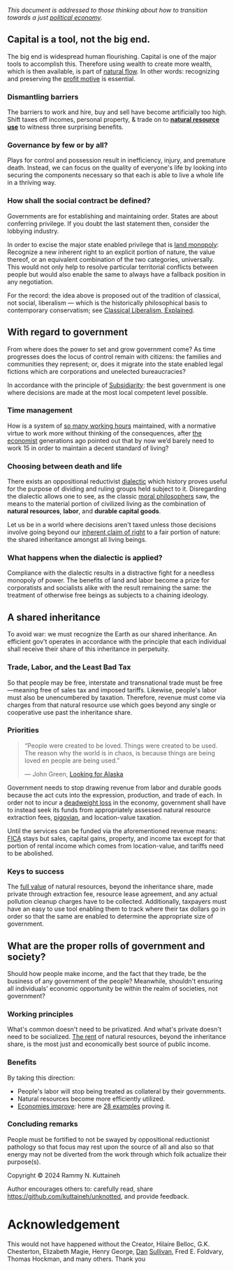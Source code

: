_This document is addressed to those thinking about how to transition towards a just [political economy](https://www.britannica.com/topic/political-economy)._

## Capital is a tool, not the big end.
The big end is widespread human flourishing. Capital is one of the major tools to accomplish this. Therefore using wealth to create more wealth, which is then available, is part of [natural flow](https://gist.github.com/kuttaineh/e549ab7571ebd05c5d37166cf1abeade#file-natural_flow-money_backed_by_the_physical-md). In other words: recognizing and preserving the [profit motive](https://www.investopedia.com/terms/p/profit-motive.asp) is essential.

### Dismantling barriers
The barriers to work and hire, buy and sell have become artificially too high. Shift taxes off incomes, personal property, & trade on to [**natural resource use**](https://www.progress.org/articles/the-ethics-of-land-and-liberty) to witness three surprising benefits.

### Governance by few or by all?
Plays for control and possession result in inefficiency, injury, and premature death. Instead, we can focus on the quality of everyone's life by looking into securing the components necessary so that each is able to live a whole life in a thriving way.

### How shall the social contract be defined?
Governments are for establishing and maintaining order. States are about conferring privilege. If you doubt the last statement then, consider the lobbying industry. 

In order to excise the major state enabled privilege that is [land monopoly](https://web.archive.org/web/20230307022403/http://www.wealthandwant.com/themes/Land_Monopoly.html): Recognize a new inherent right to an explicit portion of nature, the value thereof, or an equivalent combination of the two categories, universally. This would not only help to resolve particular territorial conflicts between people but would also enable the same to always have a fallback position in any negotiation. 

For the record: the idea above is proposed out of the tradition of classical, not social, liberalism — which is the historically philosophical basis to contemporary conservatism; see [Classical Liberalism, Explained](https://youtu.be/iU-8Uz_nMaQ).

## With regard to government
From where does the power to set and grow government come? As time progresses does the locus of control remain with citizens: the families and communities they represent; or, does it migrate into the state enabled legal fictions which are corporations and unelected bureaucracies? 

In accordance with the principle of [Subsidiarity](https://youtu.be/GD0moAiq22k): the best government is one where decisions are made at the most local competent level possible.

### Time management 
How is a system of [so many working hours](https://everhour.com/blog/average-working-hours/) maintained, with a normative virtue to work more without thinking of the consequences, after [the economist](https://www.newyorker.com/magazine/2014/05/26/no-time#:~:text=It%20was%20titled%20%E2%80%9CEconomic%20Possibilities,to%20worry%20about%20making%20money.) generations ago pointed out that by now we’d barely need to work 15 in order to maintain a decent standard of living?

### Choosing between death and life
There exists an oppositional reductivist [dialectic](http://www.crossroad.to/articles2/05/dialectic.htm) which history proves useful for the purpose of dividing and ruling groups held subject to it. Disregarding the dialectic allows one to see, as the classic [moral philosophers](https://youtu.be/9TqJrvtt9ws) saw, the means to the material portion of civilized living as the combination of **natural resources**, **labor**, and **durable capital goods**. 

Let us be in a world where decisions aren't taxed unless those decisions involve going beyond our [inherent claim of right](https://www.retsforbundet.dk/wp-content/uploads/2021/11/The_Condition_of_Labor.pdf) to a fair portion of nature: the shared inheritance amongst all living beings. 

### What happens when the dialectic is applied? 
Compliance with the dialectic results in a distractive fight for a needless monopoly of power. The benefits of land and labor become a prize for corporatists and socialists alike with the result remaining the same: the treatment of otherwise free beings as subjects to a chaining ideology.

## A shared inheritance
To avoid war: we must recognize the Earth as our shared inheritance. An efficient gov't operates in accordance with the principle that each individual shall receive their share of this inheritance in perpetuity.

### Trade, Labor, and the Least Bad Tax
So that people may be free, interstate and transnational trade must be free—meaning free of sales tax and imposed tariffs. Likewise, people's labor must also be unencumbered by taxation. Therefore, revenue must come via charges from that natural resource use which goes beyond any single or cooperative use past the inheritance share.

### Priorities
>“People were created to be loved.
>Things were created to be used.
>The reason why the world is in chaos, 
>is because things are being loved en people are being used.”
>
>― John Green, [Looking for Alaska](https://engine.presearch.org/search?q=Looking+for+Alaska)

Government needs to stop drawing revenue from labor and durable goods because the act cuts into the expression, production, and trade of each. In order not to incur a [deadweight loss](https://www.youtube.com/watch?v=-mEn9zxQ0Q0) in the economy, government shall have to instead seek its funds from appropriately assessed natural resource extraction fees, [pigovian](https://www.investopedia.com/terms/p/pigoviantax.asp#:~:text=A%20Pigovian%20(Pigouvian)%20tax%20is,of%20the%20product's%20market%20price.), and location-value taxation. 

Until the services can be funded via the aforementioned revenue means: [FICA](https://personal-finance.extension.org/what-is-fica-tax-and-how-is-it-calculated/) stays but sales, capital gains, property, and income tax except for that portion of rental income which comes from location-value, and tariffs need to be abolished.

### Keys to success
The [full value](https://archive.is/p2jZb) of natural resources, beyond the inheritance share, made private through extraction fee, resource lease agreement, and any actual pollution cleanup charges have to be collected. Additionally, taxpayers must have an easy to use tool enabling them to track where their tax dollars go in order so that the same are enabled to determine the appropriate size of government. 

## What are the proper rolls of government and society?
Should how people make income, and the fact that they trade, be the business of any government of the people? Meanwhile, shouldn't ensuring all individuals' economic opportunity be within the realm of societies, not government? 

### Working principles
What's common doesn't need to be privatized. And what's private doesn't need to be socialized. [The rent](https://www.progress.org/articles/land-rent-as-a-tax) of natural resources, beyond the inheritance share, is the most just and economically best source of public income.

### Benefits
By taking this direction:
 * People's labor will stop being treated as collateral by their governments. 
 * Natural resources become more efficiently utilized. 
 * [Economies improve](https://vimeo.com/51684828): here are [28 examples](https://www.progress.org/articles/where-a-tax-reform-has-worked) proving it.

### Concluding remarks
People must be fortified to not be swayed by oppositional reductionist pathology so that focus may rest upon the source of all and also so that energy may not be diverted from the work through which folk actualize their purpose(s).

Copyright © 2024 Rammy N. Kuttaineh

Author encourages others to: carefully read, share https://github.com/kuttaineh/unknotted, and provide feedback.

# Acknowledgement
This would not have happened without the Creator, Hilaire Belloc, G.K. Chesterton, Elizabeth Magie, Henry George, [Dan](https://geolib.com/sullivan.dan/commonrights.html) [Sullivan](https://www.savingcommunities.org/#core), Fred E. Foldvary, Thomas Hockman, and many others. Thank you

